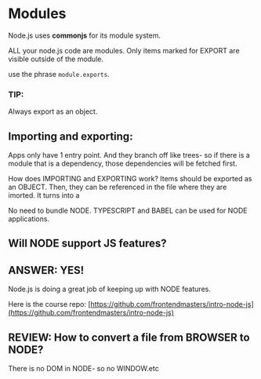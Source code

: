 # Modules

Node.js uses **commonjs** for its module system.

ALL your node.js code are modules.
Only items marked for EXPORT are visible outside of the module.

use the phrase `module.exports`.

### TIP:

Always export as an object.

## Importing and exporting:
Apps only have 1 entry point. And they branch off like trees- so if there is a module that is a dependency, those dependencies will be fetched first.

How does IMPORTING and EXPORTING work?
Items should be exported as an OBJECT. Then, they can be referenced in the file where they are imorted.
It turns into a


No need to bundle NODE.
TYPESCRIPT and BABEL can be used for NODE applications.

## Will NODE support JS features?

## ANSWER: YES!
Node.js is doing a great job of keeping up with NODE features.

Here is the course repo:
[https://github.com/frontendmasters/intro-node-js](https://github.com/frontendmasters/intro-node-js)

## REVIEW: How to convert a file from BROWSER to NODE?

There is no DOM in NODE- so no WINDOW.etc







